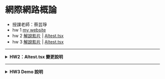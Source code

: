 # 網際網路概論
- 授課老師：蔡芸琤  
- hw 1  [my website](https://alisonnnnn88.github.io/introduction_to-_the-_internet_alison/)
- hw 2  [解說影片](https://youtu.be/0LIIIj9rs88) | [AItest.tsx](https://github.com/alisonnnnn88/introduction_to-_the-_internet_alison/blob/main/AItest.tsx)
- hw 3  [解說影片](https://youtu.be/cJjc5HpTFEM) | [AItest.tsx](https://github.com/alisonnnnn88/introduction_to-_the-_internet_alison/blob/main/AItest.tsx)

---

<details>
<summary><strong>HW2：AItest.tsx 變更說明</strong></summary>

<br>

- ✅ **1. 函式名稱變更**  
  `AItest` → `HealthAssistant`  
  目的：將聊天機器人改為「健康助手」，功能定位更明確

- ✅ **2. 預設提示變更**  
  '嗨！幫我測試一下台北旅遊的一日行程～' → '嗨！我今天需要記得喝水和運動～'  

- ✅ **3. 初始歡迎語變更**  
  '👋 這裡是 Gemini 小幫手，有什麼想聊的？' → '👋 這裡是健康助手，我會幫你提醒喝水、運動等！'

- ✅ **4. Markdown 支援改為使用 `react-markdown` 套件**  
  <img width="600" alt="image" src="https://github.com/user-attachments/assets/b068bb27-0989-492e-8a24-584a6c5a458e" />

- ✅ **5. 引入套件**  
  `import ReactMarkdown from 'react-markdown';`

- ✅ **6. 修改提示句按鈕內容為健康主題**  
 原本： 今天台北有什麼免費展覽？/幫我把這段英文翻成中文：Hello from Taipei!/寫一首關於捷運的短詩 → 後來： 今天需要喝水提醒/請建議我一天三餐/幫我安排一個簡單的運動計劃
 目的：更貼近健康主題，也更讓使用者知道怎麼問 AI 健康助手。

- ✅ **7. 加入 emoji 字型**  
  <img width="600" alt="image" src="https://github.com/user-attachments/assets/c49e30b6-a691-4b00-a5e4-e96a476f8402" />
  目的：使用表情符號清楚標示重點文字，讓使用者快速抓到重點建議。

- ✅ **8. 頁面標題修改**  
  `Gemini Chat` → `健康助手（Gemini API）`
  目的：在網頁最上面清楚標示 AI 助手名稱。

</details>

---

<details>
<summary><strong>HW3 Demo 說明</strong></summary>

<br>

這個專案是一個**電影小高手**，幫助使用者快速搜尋 AI 推薦的熱門電影，或詢問電影評論、海報等內容。

---

### 功能介紹

1. 畫面上方可以點選【🔥 熱門電影】，讓使用者挑選想看的類型，點選後由 AI 為您解答此類型的熱門電影 
2. 畫面下方有對話框，可以自行輸入文字詢問 AI 關於電影的問題，也可以參考紫色按鈕的問題，幫助使用者有更好的詢問方向

---

### 畫面設計

以暗色系呈現背景，黃色或白色顯示文字，展現一種科技感。

---

### 功能實作截圖

#### ✅ 熱門電影可篩選類型  
<img width="664" src="https://github.com/user-attachments/assets/10c2f70b-bc30-4513-b35b-ba83a4138b0d" />  
<img width="646" src="https://github.com/user-attachments/assets/dd12d3a7-b507-48fb-bfaf-7a6f4120bb0c" />

#### ✅ 安裝 ReactMarkdown：支援 AI 回應以粗體或表情符號標示重點 
<img width="1856" src="https://github.com/user-attachments/assets/e93d1eec-e686-4199-9b39-1ac7f61a8a00" />

#### ✅ 對話框以灰字顯示，等待使用者輸入文字：以 placeholder 呈現灰字的部分（灰色為預設）  
<img width="1847" src="https://github.com/user-attachments/assets/f255c03f-1a48-4ef2-b831-af860cb0d52f" />

#### ✅ 以紫色按鈕提示使用者怎麼問 AI  
<img width="1633" src="https://github.com/user-attachments/assets/cfe6b4ad-283e-4f3a-a557-db72cedf141f" />

#### ✅ 有成功出現 Loading 狀態  
<img width="1847" src="https://github.com/user-attachments/assets/cc2dc6f1-6aca-42a0-bcb9-f0aad6090c35" />

</details>
